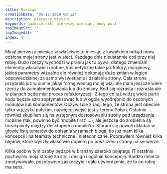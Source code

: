 ```yaml
---
title: Miesiąc
creationDate: '05-11-2019 00:12'
description: pierwszy miesiąc
keywords: październik, pierwszy miesiąc, nowy post
topImageSrc: ''
topImageAlt: ''
index: 4
---
```


Minął pierwszy miesiąc w właściwie to miesiąc z kawałkiem odkąd nowa odsłona
mojej strony jest w sieci. Każdego dnia nieustannie coś przy niej robię.
Dużo rzeczy wychodzi w praniu jak to bywa, dlatego zmieniam elementy właściwie i drobne,
kosmetyczne takie jak kolory, marginesy, jakieś parametry wizualne ale również dokonuję
dużo zmian w logice odpowiedzialnej za samo wyświetlanie i działanie strony.
Cała strona przybrała już w sumie jakąś formę według mojej wizji ale mam jeszcze
wiele rzeczy do zaimplementowania lub do zmiany. Kod się rozrasta i rozrasta ale w
planach będę miał proces refaktoryzacji. Z tego co już widzę wiele partii kodu
będzie szło zoptymalizować lub w ogóle wyodrębnić do osobnych modułów lub komponentów.
Oczywiście z racji tego, że strona jest obecnie tylko w języku polskim, najwięcej
wejść jest z terenu Polski. Ostatnio również skupiłem się na wstępnym dostosowaniu
strony pod urządzenia mobilne (tak, powinno być 'mobile first' ...), ale jeszcze do
zrobienia są breakpointy między desktopem a mobile'm. Staram się powoli układać w
głowie listę tematów do opisania w ramach bloga, bo już mam kilka koncepcji i na
teamaty techniczne i nietechniczne. Poprawiłem również kilka błędów, które wyszły
właściwie dopiero po puszczeniu strony na serwerze.

Kilka osób w tym osoby będące w branżny szeroko pojętego IT ostatnio pochwaliło
moją stronę za styl i design i ogólnie koncepcję. Bardzo mnie to zmotywowało,
pozytywnie zaskoczyło i dało utwierdzenie, że to co robię ma sens.